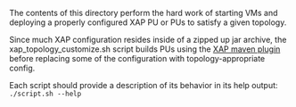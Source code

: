 The contents of this directory perform the hard work of starting VMs and deploying a properly configured XAP PU or PUs to satisfy a given topology.

Since much XAP configuration resides inside of a zipped up jar archive, the xap_topology_customize.sh script builds PUs using the [XAP maven plugin](http://docs.gigaspaces.com/xap110/installation-maven.html#using-available-project-templates) before replacing some of the configuration with topology-appropriate config.

Each script should provide a description of its behavior in its help output: `./script.sh --help`